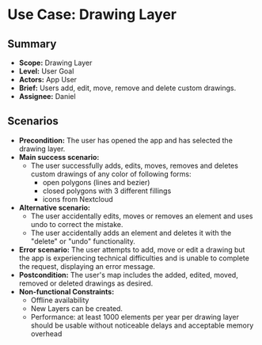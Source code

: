 # Use Case: Drawing Layer

## Summary

- **Scope:** Drawing Layer
- **Level:** User Goal
- **Actors:** App User
- **Brief:** Users add, edit, move, remove and delete custom drawings.
- **Assignee:** Daniel

## Scenarios

- **Precondition:**
  The user has opened the app and has selected the drawing layer.
- **Main success scenario:**
  - The user successfully adds, edits, moves, removes and deletes custom drawings of any color of following forms:
    - open polygons (lines and bezier)
    - closed polygons with 3 different fillings
    - icons from Nextcloud
- **Alternative scenario:**
  - The user accidentally edits, moves or removes an element and uses undo to correct the mistake.
  - The user accidentally adds an element and deletes it with the "delete" or "undo" functionality.
- **Error scenario:**
  The user attempts to add, move or edit a drawing but the app is experiencing technical difficulties and is unable to complete the request, displaying an error message.
- **Postcondition:**
  The user's map includes the added, edited, moved, removed or deleted drawings as desired.
- **Non-functional Constraints:**
  - Offline availability
  - New Layers can be created.
  - Performance: at least 1000 elements per year per drawing layer should be usable without noticeable delays and acceptable memory overhead
